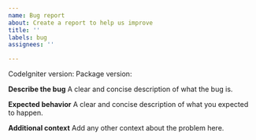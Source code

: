 ```yaml
---
name: Bug report
about: Create a report to help us improve
title: ''
labels: bug
assignees: ''

---
```


CodeIgniter version: 
Package version:

**Describe the bug**
A clear and concise description of what the bug is.

**Expected behavior**
A clear and concise description of what you expected to happen.

**Additional context**
Add any other context about the problem here.
